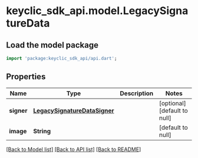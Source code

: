 # keyclic_sdk_api.model.LegacySignatureData

## Load the model package
```dart
import 'package:keyclic_sdk_api/api.dart';
```

## Properties
Name | Type | Description | Notes
------------ | ------------- | ------------- | -------------
**signer** | [**LegacySignatureDataSigner**](LegacySignatureDataSigner.md) |  | [optional] [default to null]
**image** | **String** |  | [default to null]

[[Back to Model list]](../README.md#documentation-for-models) [[Back to API list]](../README.md#documentation-for-api-endpoints) [[Back to README]](../README.md)


